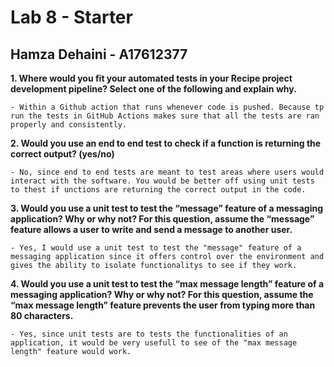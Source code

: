 # Lab 8 - Starter

## Hamza Dehaini - A17612377


**1. Where would you fit your automated tests in your Recipe project development pipeline? Select one of the following and explain why.**

    - Within a Github action that runs whenever code is pushed. Because tp run the tests in GitHub Actions makes sure that all the tests are ran properly and consistently.

**2. Would you use an end to end test to check if a function is returning the correct output? (yes/no)**

    - No, since end to end tests are meant to test areas where users would interact with the software. You would be better off using unit tests to thest if unctions are returning the correct output in the code.
  
**3. Would you use a unit test to test the “message” feature of a messaging application? Why or why not? For this question, assume the “message” feature allows a user to write and send a message to another user.**

    - Yes, I would use a unit test to test the "message" feature of a messaging application since it offers control over the environment and gives the ability to isolate functionalitys to see if they work.

**4. Would you use a unit test to test the “max message length” feature of a messaging application? Why or why not? For this question, assume the “max message length” feature prevents the user from typing more than 80 characters.**

    - Yes, since unit tests are to tests the functionalities of an application, it would be very usefull to see of the "max message length" feature would work.